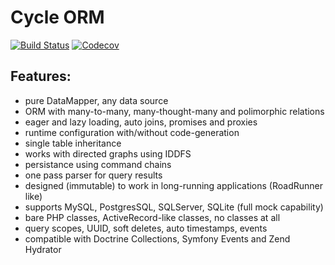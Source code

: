 # Cycle ORM
[![Build Status](https://travis-ci.org/wolfy-j/treap.svg?branch=master)](https://travis-ci.org/wolfy-j/treap)
[![Codecov](https://codecov.io/gh/wolfy-j/treap/graph/badge.svg)](https://codecov.io/gh/wolfy-j/treap)

Features:
---------
- pure DataMapper, any data source
- ORM with many-to-many, many-thought-many and polimorphic relations
- eager and lazy loading, auto joins, promises and proxies
- runtime configuration with/without code-generation
- single table inheritance
- works with directed graphs using IDDFS
- persistance using command chains
- one pass parser for query results
- designed (immutable) to work in long-running applications (RoadRunner like)
- supports MySQL, PostgresSQL, SQLServer, SQLite (full mock capability)
- bare PHP classes, ActiveRecord-like classes, no classes at all 
- query scopes, UUID, soft deletes, auto timestamps, events
- compatible with Doctrine Collections, Symfony Events and Zend Hydrator
